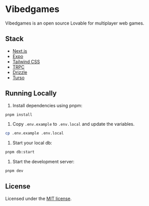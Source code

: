 # Vibedgames

Vibedgames is an open source Lovable for multiplayer web games.

## Stack

- [Next.js](https://nextjs.org)
- [Expo](https://expo.dev)
- [Tailwind CSS](https://tailwindcss.com)
- [TRPC](https://trpc.io)
- [Drizzle](https://orm.drizzle.team)
- [Turso](https://turso.tech)

## Running Locally

1. Install dependencies using pnpm:

```sh
pnpm install
```

1. Copy `.env.example` to `.env.local` and update the variables.

```sh
cp .env.example .env.local
```

1. Start your local db:

```sh
pnpm db:start
```

1. Start the development server:

```sh
pnpm dev
```

## License

Licensed under the [MIT license](https://github.com/kyh/vibedgames/blob/main/LICENSE).
